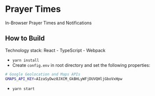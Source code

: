 # Prayer Times

In-Browser Prayer Times and Notifications

## How to Build

Technology stack: React - TypeScript - Webpack

- `yarn install`
- Create `config.env` in root directory and set the following properties:

```bash
# Google Geolocation and Maps APIs
GMAPS_API_KEY=AIzaSyDwz8JXCM_GkBHLyWFjDUVQHljGboVxHpw
```

- `yarn start`
